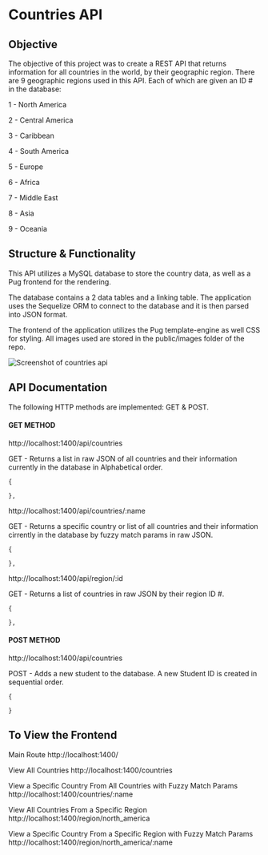 # Countries API

## Objective
The objective of this project was to create a REST API that returns information for all countries in the world, by their geographic region. There are 9 geographic regions used in this API. Each of which are given an ID # in the database:

1 - North America

2 - Central America

3 - Caribbean

4 - South America

5 - Europe

6 - Africa

7 - Middle East

8 - Asia

9 - Oceania


## Structure & Functionality
This API utilizes a MySQL database to store the country data, as well as a Pug frontend for the rendering.

The database contains a 2 data tables and a linking table. The application uses the Sequelize ORM to connect to the database and it is then parsed into JSON format.

The frontend of the application utilizes the Pug template-engine as well CSS for styling. All images used are stored in the public/images folder of the repo.

![Screenshot of countries api](public/images/countries-api.png)

## API Documentation

The following HTTP methods are implemented: GET & POST.

#### GET METHOD

http://localhost:1400/api/countries

GET - Returns a list in raw JSON of all countries and their information currently in the database in Alphabetical order.

    {

    },
    
http://localhost:1400/api/countries/:name
    
GET - Returns a specific country or list of all countries and their information cirrently in the database by fuzzy match params in raw JSON.

    {

    },
    
http://localhost:1400/api/region/:id
    
GET - Returns a list of countries in raw JSON by their region ID #.

    {

    },

#### POST METHOD

http://localhost:1400/api/countries

POST - Adds a new student to the database. A new Student ID is created in sequential order.

    {

    }

## To View the Frontend

Main Route
http://localhost:1400/

View All Countries
http://localhost:1400/countries

View a Specific Country From All Countries with Fuzzy Match Params
http://localhost:1400/countries/:name

View All Countries From a Specific Region
http://localhost:1400/region/north_america

View a Specific Country From a Specific Region with Fuzzy Match Params
http://localhost:1400/region/north_america/:name
